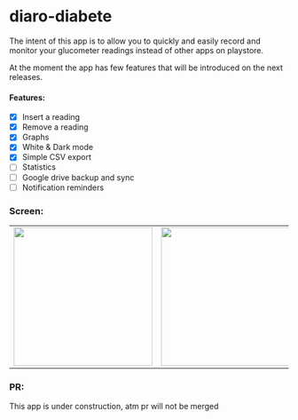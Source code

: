 # diaro-diabete

The intent of this app is to allow you to quickly and easily record and monitor your glucometer readings instead of other apps on playstore.

At the moment the app has few features that will be introduced on the next releases.

#### Features:
- [x] Insert a reading
- [x] Remove a reading
- [x] Graphs
- [x] White & Dark mode
- [x] Simple CSV export
- [ ] Statistics
- [ ] Google drive backup and sync
- [ ] Notification reminders

### Screen:
| | | | | | |
| --- | --- | --- | --- | --- | --- |
| <img src="https://github.com/Xiryl/diaro-diabete/blob/dev/ot/w1.jpg" height="250px">| <img src="https://github.com/Xiryl/diaro-diabete/blob/dev/ot/b1.jpg" height="250px"> |<img src="https://github.com/Xiryl/diaro-diabete/blob/dev/ot/w3.jpg" height="250px"> |<img src="https://github.com/Xiryl/diaro-diabete/blob/dev/ot/b2.jpg" height="250px"> |<img src="https://github.com/Xiryl/diaro-diabete/blob/dev/ot/w2.jpg" height="250px"> |<img src="https://github.com/Xiryl/diaro-diabete/blob/dev/ot/w4.jpg" height="250px"> |

### PR:
This app is under construction, atm pr will not be merged
